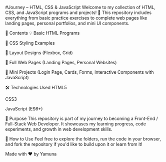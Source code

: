 #Journey – HTML, CSS & JavaScript
Welcome to my collection of HTML, CSS, and JavaScript programs and projects! 🚀
This repository includes everything from basic practice exercises to complete web pages like landing pages, personal portfolios, and mini UI components.

📁 Contents
💡 Basic HTML Programs

🎨 CSS Styling Examples

🧱 Layout Designs (Flexbox, Grid)

📄 Full Web Pages (Landing Pages, Personal Websites)

🧪 Mini Projects (Login Page, Cards, Forms, Interactive Components with JavaScript)

🛠️ Technologies Used
HTML5

CSS3

JavaScript (ES6+)

🎯 Purpose
This repository is part of my journey to becoming a Front-End / Full-Stack Web Developer.
It showcases my learning progress, code experiments, and growth in web development skills.

📌 How to Use
Feel free to explore the folders, run the code in your browser, and fork the repository if you'd like to build upon it or learn from it!

Made with ❤️ by Yamuna
